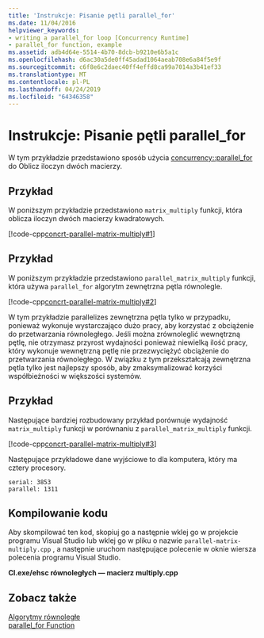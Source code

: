 ```yaml
---
title: 'Instrukcje: Pisanie pętli parallel_for'
ms.date: 11/04/2016
helpviewer_keywords:
- writing a parallel_for loop [Concurrency Runtime]
- parallel_for function, example
ms.assetid: adb4d64e-5514-4b70-8dcb-b9210e6b5a1c
ms.openlocfilehash: d6ac30a5de0ff45adad1064aeab708e6a84f5e9f
ms.sourcegitcommit: c6f8e6c2daec40ff4effd8ca99a7014a3b41ef33
ms.translationtype: MT
ms.contentlocale: pl-PL
ms.lasthandoff: 04/24/2019
ms.locfileid: "64346358"
---
```

# <a name="how-to-write-a-parallelfor-loop"></a>Instrukcje: Pisanie pętli parallel_for

W tym przykładzie przedstawiono sposób użycia [concurrency::parallel_for](reference/concurrency-namespace-functions.md#parallel_for) do Oblicz iloczyn dwóch macierzy.

## <a name="example"></a>Przykład

W poniższym przykładzie przedstawiono `matrix_multiply` funkcji, która oblicza iloczyn dwóch macierzy kwadratowych.

[!code-cpp[concrt-parallel-matrix-multiply#1](../../parallel/concrt/codesnippet/cpp/how-to-write-a-parallel-for-loop_1.cpp)]

## <a name="example"></a>Przykład

W poniższym przykładzie przedstawiono `parallel_matrix_multiply` funkcji, która używa `parallel_for` algorytm zewnętrzna pętla równolegle.

[!code-cpp[concrt-parallel-matrix-multiply#2](../../parallel/concrt/codesnippet/cpp/how-to-write-a-parallel-for-loop_2.cpp)]

W tym przykładzie parallelizes zewnętrzna pętla tylko w przypadku, ponieważ wykonuje wystarczająco dużo pracy, aby korzystać z obciążenie do przetwarzania równoległego. Jeśli można zrównoleglić wewnętrzną pętlę, nie otrzymasz przyrost wydajności ponieważ niewielką ilość pracy, który wykonuje wewnętrzną pętlę nie przezwyciężyć obciążenie do przetwarzania równoległego. W związku z tym przekształcają zewnętrzna pętla tylko jest najlepszy sposób, aby zmaksymalizować korzyści współbieżności w większości systemów.

## <a name="example"></a>Przykład

Następujące bardziej rozbudowany przykład porównuje wydajność `matrix_multiply` funkcji w porównaniu z `parallel_matrix_multiply` funkcji.

[!code-cpp[concrt-parallel-matrix-multiply#3](../../parallel/concrt/codesnippet/cpp/how-to-write-a-parallel-for-loop_3.cpp)]

Następujące przykładowe dane wyjściowe to dla komputera, który ma cztery procesory.

```Output
serial: 3853
parallel: 1311
```

## <a name="compiling-the-code"></a>Kompilowanie kodu

Aby skompilować ten kod, skopiuj go a następnie wklej go w projekcie programu Visual Studio lub wklej go w pliku o nazwie `parallel-matrix-multiply.cpp` , a następnie uruchom następujące polecenie w oknie wiersza polecenia programu Visual Studio.

**Cl.exe/ehsc równoległych — macierz multiply.cpp**

## <a name="see-also"></a>Zobacz także

[Algorytmy równoległe](../../parallel/concrt/parallel-algorithms.md)<br/>
[parallel_for Function](reference/concurrency-namespace-functions.md#parallel_for)
